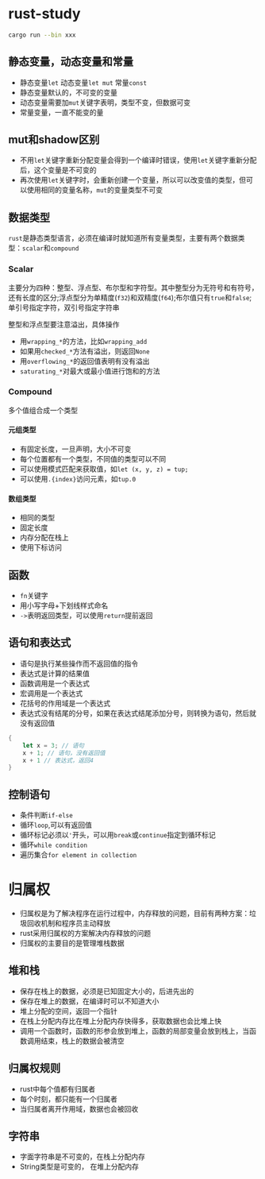 # rust-study
```bash
cargo run --bin xxx
```

## 静态变量，动态变量和常量
- 静态变量`let` 动态变量`let mut` 常量`const`
- 静态变量默认的，不可变的变量
- 动态变量需要加`mut`关键字表明，类型不变，但数据可变
- 常量变量，一直不能变的量

## mut和shadow区别
- 不用`let`关键字重新分配变量会得到一个编译时错误，使用`let`关键字重新分配后，这个变量是不可变的
- 再次使用`let`关键字时，会重新创建一个变量，所以可以改变值的类型，但可以使用相同的变量名称，`mut`的变量类型不可变

## 数据类型

`rust`是静态类型语言，必须在编译时就知道所有变量类型，主要有两个数据类型：`scalar`和`compound`

### Scalar

主要分为四种：整型、浮点型、布尔型和字符型。其中整型分为无符号和有符号，还有长度的区分;浮点型分为单精度(`f32`)和双精度(`f64`);布尔值只有`true`和`false`;单引号指定字符，双引号指定字符串

整型和浮点型要注意溢出，具体操作
- 用`wrapping_*`的方法，比如`wrapping_add`
- 如果用`checked_*`方法有溢出，则返回`None`
- 用`overflowing_*`的返回值表明有没有溢出
- `saturating_*`对最大或最小值进行饱和的方法

### Compound

多个值组合成一个类型

#### 元组类型
- 有固定长度，一旦声明，大小不可变
- 每个位置都有一个类型，不同值的类型可以不同
- 可以使用模式匹配来获取值，如`let (x, y, z) = tup;`
- 可以使用`.{index}`访问元素，如`tup.0`

#### 数组类型
- 相同的类型
- 固定长度
- 内存分配在栈上
- 使用下标访问


## 函数
- `fn`关键字
- 用小写字母+下划线样式命名
- `->`表明返回类型，可以使用`return`提前返回

## 语句和表达式
- 语句是执行某些操作而不返回值的指令
- 表达式是计算的结果值
- 函数调用是一个表达式
- 宏调用是一个表达式
- 花括号的作用域是一个表达式
- 表达式没有结尾的分号，如果在表达式结尾添加分号，则转换为语句，然后就没有返回值

```rust
{
    let x = 3; // 语句
    x + 1; // 语句，没有返回值
    x + 1 // 表达式，返回4
}
```

## 控制语句
- 条件判断`if-else`
- 循环`loop`,可以有返回值
- 循环标记必须以`'`开头，可以用`break`或`continue`指定到循环标记
- 循环`while condition`
- 遍历集合`for element in collection`


# 归属权
- 归属权是为了解决程序在运行过程中，内存释放的问题，目前有两种方案：垃圾回收机制和程序员主动释放
- rust采用归属权的方案解决内存释放的问题
- 归属权的主要目的是管理堆栈数据

## 堆和栈
- 保存在栈上的数据，必须是已知固定大小的，后进先出的
- 保存在堆上的数据，在编译时可以不知道大小
- 堆上分配的空间，返回一个指针
- 在栈上分配内存比在堆上分配内存快得多，获取数据也会比堆上快
- 调用一个函数时，函数的形参会放到堆上，函数的局部变量会放到栈上，当函数调用结束，栈上的数据会被清空

## 归属权规则
- rust中每个值都有归属者
- 每个时刻，都只能有一个归属者
- 当归属者离开作用域，数据也会被回收

## 字符串
- 字面字符串是不可变的，在栈上分配内存
- String类型是可变的， 在堆上分配内存

